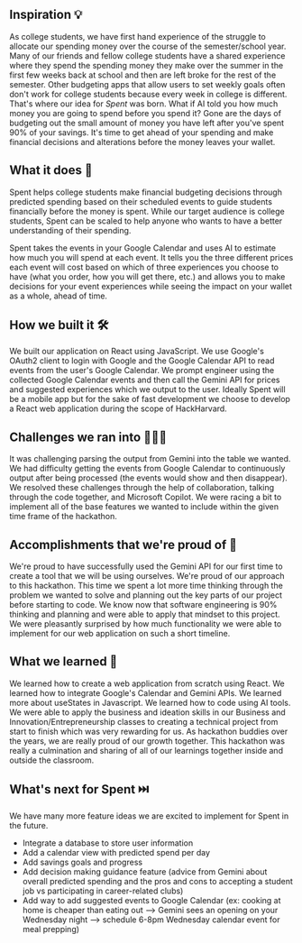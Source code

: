 ## Inspiration 💡
As college students, we have first hand experience of the struggle to allocate our spending money over the course of the semester/school year. Many of our friends and fellow college students have a shared experience where they spend the spending money they make over the summer in the first few weeks back at school and then are left broke for the rest of the semester. Other budgeting apps that allow users to set weekly goals often don't work for college students because every week in college is different. That's where our idea for *Spent* was born. What if AI told you how much money you are going to spend before you spend it? Gone are the days of budgeting out the small amount of money you have left after you've spent 90% of your savings. It's time to get ahead of your spending and make financial decisions and alterations before the money leaves your wallet. 

## What it does 🤔
Spent helps college students make financial budgeting decisions through predicted spending based on their scheduled events to guide students financially before the money is spent. While our target audience is college students, Spent can be scaled to help anyone who wants to have a better understanding of their spending. 

Spent takes the events in your Google Calendar and uses AI to estimate how much you will spend at each event. It tells you the three different prices each event will cost based on which of three experiences you choose to have (what you order, how you will get there, etc.) and allows you to make decisions for your event experiences while seeing the impact on your wallet as a whole, ahead of time. 

## How we built it 🛠️
We built our application on React using JavaScript. We use Google's OAuth2 client to login with Google and the Google Calendar API to read events from the user's Google Calendar. We prompt engineer using the collected Google Calendar events and then call the Gemini API for prices and suggested experiences which we output to the user. Ideally Spent will be a mobile app but for the sake of fast development we choose to develop a React web application during the scope of HackHarvard. 

## Challenges we ran into 🧗🏻‍♀️
It was challenging parsing the output from Gemini into the table we wanted. We had difficulty getting the events from Google Calendar to continuously output after being processed (the events would show and then disappear). We resolved these challenges through the help of collaboration, talking through the code together, and Microsoft Copilot. We were racing a bit to implement all of the base features we wanted to include within the given time frame of the hackathon. 

## Accomplishments that we're proud of 🌟
We're proud to have successfully used the Gemini API for our first time to create a tool that we will be using ourselves. We're proud of our approach to this hackathon. This time we spent a lot more time thinking through the problem we wanted to solve and planning out the key parts of our project before starting to code. We know now that software engineering is 90% thinking and planning and were able to apply that mindset to this project. We were pleasantly surprised by how much functionality we were able to implement for our web application on such a short timeline. 

## What we learned 🧠
We learned how to create a web application from scratch using React. We learned how to integrate Google's Calendar and Gemini APIs. We learned more about useStates in Javascript. We learned how to code using AI tools. We were able to apply the business and ideation skills in our Business and Innovation/Entrepreneurship classes to creating a technical project from start to finish which was very rewarding for us. As hackathon buddies over the years, we are really proud of our growth together. This hackathon was really a culmination and sharing of all of our learnings together inside and outside the classroom. 

## What's next for Spent ⏭️
We have many more feature ideas we are excited to implement for Spent in the future. 
- Integrate a database to store user information
- Add a calendar view with predicted spend per day 
- Add savings goals and progress
- Add decision making guidance feature (advice from Gemini about overall predicted spending and the pros and cons to accepting a student job vs participating in career-related clubs)
- Add way to add suggested events to Google Calendar (ex: cooking at home is cheaper than eating out --> Gemini sees an opening on your Wednesday night --> schedule 6-8pm Wednesday calendar event for meal prepping)


